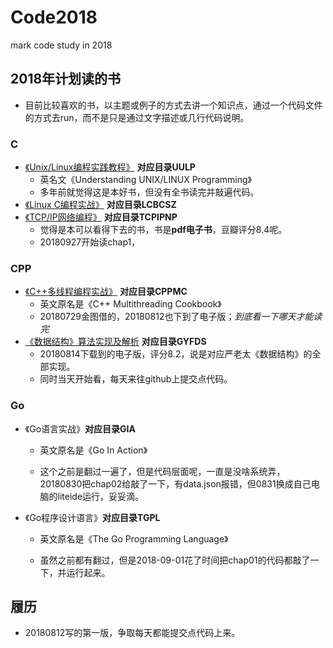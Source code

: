 # Code2018

mark code study in 2018

## 2018年计划读的书

+ 目前比较喜欢的书，以主题或例子的方式去讲一个知识点，通过一个代码文件的方式去run，而不是只是通过文字描述或几行代码说明。

### C

+ [《Unix/Linux编程实践教程》](https://book.douban.com/subject/1219329/) **对应目录UULP**
  + 英名文《Understanding UNIX/LINUX Programming》
  + 多年前就觉得这是本好书，但没有全书读完并敲遍代码。
+ [《Linux C编程实战》](https://book.douban.com/subject/3031572/)  **对应目录LCBCSZ**
+ [《TCP/IP网络编程》](https://book.douban.com/subject/25911735/) **对应目录TCPIPNP**
  + 觉得是本可以看得下去的书，书是**pdf电子书**，豆瓣评分8.4呢。
  + 20180927开始读chap1，

### CPP

+ [《C++多线程编程实战》](https://book.douban.com/subject/26789912/)  **对应目录CPPMC**
  + 英文原名是《C++ Multithreading Cookbook》
  + 20180729金图借的，20180812也下到了电子版；*到底看一下哪天才能读完*
+ [《数据结构》算法实现及解析](https://book.douban.com/subject/1232045/) **对应目录GYFDS**
  + 20180814下载到的电子版，评分8.2，说是对应严老太《数据结构》的全部实现。
  + 同时当天开始看，每天来往github上提交点代码。

### Go

+ 《Go语言实战》**对应目录GIA**

  + 英文原名是《Go In Action》

  + 这个之前是翻过一遍了，但是代码层面呢，一直是没啥系统弄，20180830把chap02给敲了一下，有data.json报错，但0831换成自己电脑的liteide运行，妥妥滴。

+ 《Go程序设计语言》**对应目录TGPL**

  + 英文原名是《The Go Programming Language》

  + 虽然之前都有翻过，但是2018-09-01花了时间把chap01的代码都敲了一下，并运行起来。

## 履历

+ 20180812写的第一版，争取每天都能提交点代码上来。

